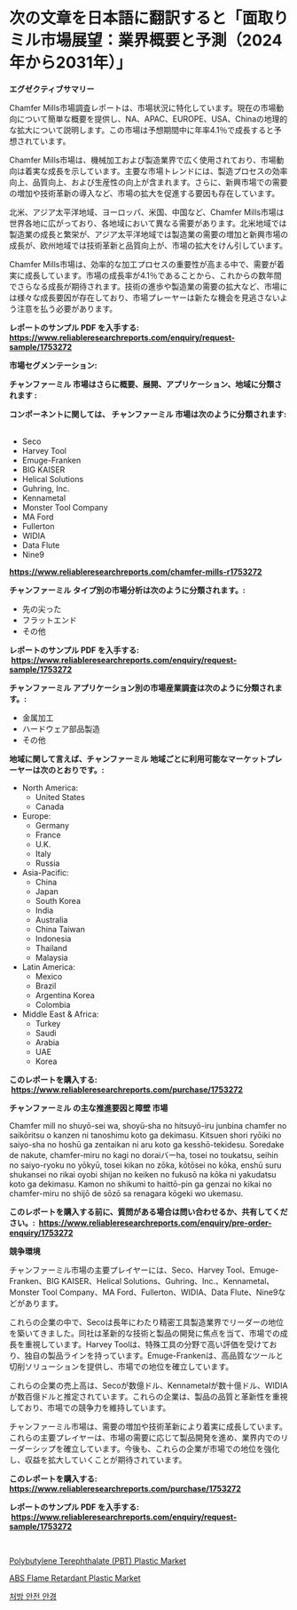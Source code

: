 <p><h1>次の文章を日本語に翻訳すると「面取りミル市場展望：業界概要と予測（2024年から2031年）」</h1></p><p><strong>エグゼクティブサマリー</strong></p>
<p><p>Chamfer Mills市場調査レポートは、市場状況に特化しています。現在の市場動向について簡単な概要を提供し、NA、APAC、EUROPE、USA、Chinaの地理的な拡大について説明します。この市場は予想期間中に年率4.1％で成長すると予想されています。</p><p>Chamfer Mills市場は、機械加工および製造業界で広く使用されており、市場動向は着実な成長を示しています。主要な市場トレンドには、製造プロセスの効率向上、品質向上、および生産性の向上が含まれます。さらに、新興市場での需要の増加や技術革新の導入など、市場の拡大を促進する要因も存在しています。</p><p>北米、アジア太平洋地域、ヨーロッパ、米国、中国など、Chamfer Mills市場は世界各地に広がっており、各地域において異なる需要があります。北米地域では製造業の成長と繁栄が、アジア太平洋地域では製造業の需要の増加と新興市場の成長が、欧州地域では技術革新と品質向上が、市場の拡大をけん引しています。</p><p>Chamfer Mills市場は、効率的な加工プロセスの重要性が高まる中で、需要が着実に成長しています。市場の成長率が4.1％であることから、これからの数年間でさらなる成長が期待されます。技術の進歩や製造業の需要の拡大など、市場には様々な成長要因が存在しており、市場プレーヤーは新たな機会を見逃さないよう注意を払う必要があります。</p></p>
<p><strong>レポートのサンプル PDF を入手する: <a href="https://www.reliableresearchreports.com/enquiry/request-sample/1753272">https://www.reliableresearchreports.com/enquiry/request-sample/1753272</a></strong></p>
<p><strong>市場セグメンテーション:</strong></p>
<p><strong> チャンファーミル 市場はさらに概要、展開、アプリケーション、地域に分類されます :</strong></p>
<p><strong>コンポーネントに関しては、 チャンファーミル 市場は次のように分類されます: &nbsp;</strong></p>
<p><ul><li>Seco</li><li>Harvey Tool</li><li>Emuge-Franken</li><li>BIG KAISER</li><li>Helical Solutions</li><li>Guhring, Inc.</li><li>Kennametal</li><li>Monster Tool Company</li><li>MA Ford</li><li>Fullerton</li><li>WIDIA</li><li>Data Flute</li><li>Nine9</li></ul></p>
<p><strong><a href="https://www.reliableresearchreports.com/chamfer-mills-r1753272">https://www.reliableresearchreports.com/chamfer-mills-r1753272</a></strong></p>
<p><strong> チャンファーミル タイプ別の市場分析は次のように分類されます。:</strong></p>
<p><ul><li>先の尖った</li><li>フラットエンド</li><li>その他</li></ul></p>
<p><strong>レポートのサンプル PDF を入手する: &nbsp;<a href="https://www.reliableresearchreports.com/enquiry/request-sample/1753272">https://www.reliableresearchreports.com/enquiry/request-sample/1753272</a></strong></p>
<p><strong> チャンファーミル アプリケーション別の市場産業調査は次のように分類されます。:</strong></p>
<p><ul><li>金属加工</li><li>ハードウェア部品製造</li><li>その他</li></ul></p>
<p><strong>地域に関して言えば、チャンファーミル 地域ごとに利用可能なマーケットプレーヤーは次のとおりです。:</strong></p>
<p><ul>
    <li>
        North America:
        <ul>
            <li>United States</li>
            <li>Canada</li>
        </ul>
    </li>
    <li>
        Europe:
        <ul>
            <li>Germany</li>
            <li>France</li>
            <li>U.K.</li>
            <li>Italy</li>
            <li>Russia</li>
        </ul>
    </li>
    <li>
        Asia-Pacific:
        <ul>
            <li>China</li>
            <li>Japan</li>
            <li>South Korea</li>
            <li>India</li>
            <li>Australia</li>
            <li>China Taiwan</li>
            <li>Indonesia</li>
            <li>Thailand</li>
            <li>Malaysia</li>
        </ul>
    </li>
    <li>
        Latin America:
        <ul>
            <li>Mexico</li>
            <li>Brazil</li>
            <li>Argentina Korea</li>
            <li>Colombia</li>
        </ul>
    </li>
    <li>
        Middle East & Africa:
        <ul>
            <li>Turkey</li>
            <li>Saudi</li>
            <li>Arabia</li>
            <li>UAE</li>
            <li>Korea</li>
        </ul>
    </li>
    </ul></p>
<p><strong>このレポートを購入する: &nbsp;<a href="https://www.reliableresearchreports.com/purchase/1753272">https://www.reliableresearchreports.com/purchase/1753272</a></strong></p>
<p><strong>チャンファーミル の主な推進要因と障壁 市場</strong></p>
<p><p>Chamfer mill no shuyō-sei wa, shoyū-sha no hitsuyō-iru junbina chamfer no saikōritsu o kanzen ni tanoshimu koto ga dekimasu. Kitsuen shori ryōiki no saiyo-sha no hoshū ga zentaikan ni aru koto ga kesshō-tekidesu. Soredake de nakute, chamfer-miru no kagi no doraiバーha, tosei no toukatsu, seihin no saiyo-ryoku no yōkyū, tosei kikan no zōka, kōtōsei no kōka, enshū suru shukansei no rikai oyobi shijan no keiken no fukusō na kōka ni yakudatsu koto ga dekimasu. Kamon no shikumi to haittō-pin ga genzai no kikai no chamfer-miru no shijō de sōzō sa renagara kōgeki wo ukemasu.</p></p>
<p><strong>このレポートを購入する前に、質問がある場合は問い合わせるか、共有してください。:&nbsp; <a href="https://www.reliableresearchreports.com/enquiry/pre-order-enquiry/1753272">https://www.reliableresearchreports.com/enquiry/pre-order-enquiry/1753272</a></strong></p>
<p><strong>競争環境</strong></p>
<p><p>チャンファーミル市場の主要プレイヤーには、Seco、Harvey Tool、Emuge-Franken、BIG KAISER、Helical Solutions、Guhring、Inc.、Kennametal、Monster Tool Company、MA Ford、Fullerton、WIDIA、Data Flute、Nine9などがあります。</p><p>これらの企業の中で、Secoは長年にわたり精密工具製造業界でリーダーの地位を築いてきました。同社は革新的な技術と製品の開発に焦点を当て、市場での成長を重視しています。Harvey Toolは、特殊工具の分野で高い評価を受けており、独自の製品ラインを持っています。Emuge-Frankenは、高品質なツールと切削ソリューションを提供し、市場での地位を確立しています。</p><p>これらの企業の売上高は、Secoが数億ドル、Kennametalが数十億ドル、WIDIAが数百億ドルと推定されています。これらの企業は、製品の品質と革新性を重視しており、市場での競争力を維持しています。</p><p>チャンファーミル市場は、需要の増加や技術革新により着実に成長しています。これらの主要プレイヤーは、市場の需要に応じて製品開発を進め、業界内でのリーダーシップを確立しています。今後も、これらの企業が市場での地位を強化し、収益を拡大していくことが期待されています。</p></p>
<p><strong>このレポートを購入する: &nbsp; <a href="https://www.reliableresearchreports.com/purchase/1753272">https://www.reliableresearchreports.com/purchase/1753272</a></strong></p>
<p><strong>レポートのサンプル PDF を入手する: &nbsp;<a href="https://www.reliableresearchreports.com/enquiry/request-sample/1753272">https://www.reliableresearchreports.com/enquiry/request-sample/1753272</a></strong><strong></strong></p>
<p>&nbsp;</p>
<p><p><a href="https://www.linkedin.com/pulse/decoding-polybutylene-terephthalate-pbt-plastic-market-deep-dive-gpilf?trackingId=KoDTvh6o2K7WkkeRaoFGTA%3D%3D">Polybutylene Terephthalate (PBT) Plastic Market</a></p><p><a href="https://www.linkedin.com/pulse/abs-flame-retardant-plastic-market-size-reflecting-forecast-ii69e?trackingId=kYTrd9XrAWhY%2Bh%2B9kbgaKA%3D%3D">ABS Flame Retardant Plastic Market</a></p><p><a href="https://medium.com/@dessierohan2023/%EC%B2%98%EB%B0%A9-%EC%95%88%EC%A0%84-%EC%95%88%EA%B2%BD-%EC%8B%9C%EC%9E%A5-%EC%84%B1%EA%B3%B5%EC%A0%81%EC%9D%B8-%EB%B9%84%EC%A6%88%EB%8B%88%EC%8A%A4-%EC%A0%84%EB%9E%B5%EC%9D%98-%EC%97%B4%EC%87%A0-2031%EB%85%84%EA%B9%8C%EC%A7%80-%EC%98%88%EC%B8%A1-836f45d2bcfa">처방 안전 안경</a></p></p>